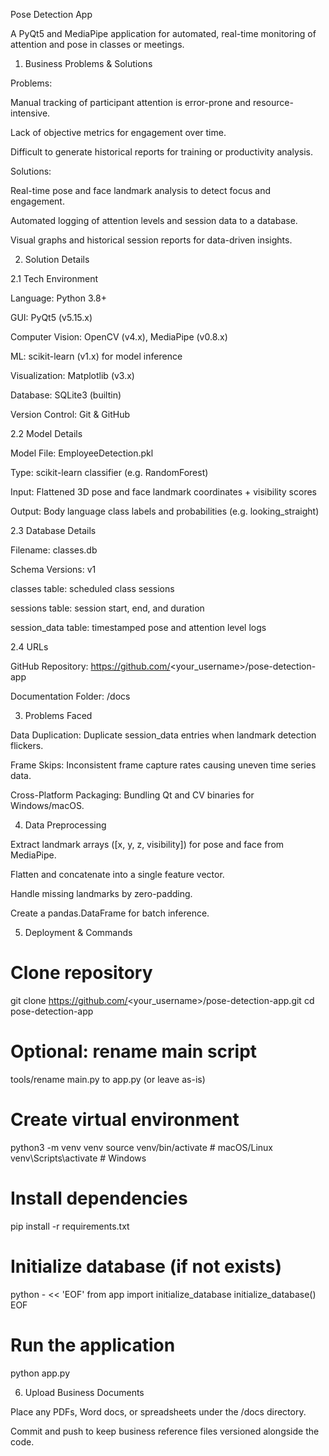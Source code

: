 Pose Detection App

A PyQt5 and MediaPipe application for automated, real-time monitoring of attention and pose in classes or meetings.

1. Business Problems & Solutions

Problems:

Manual tracking of participant attention is error-prone and resource-intensive.

Lack of objective metrics for engagement over time.

Difficult to generate historical reports for training or productivity analysis.

Solutions:

Real-time pose and face landmark analysis to detect focus and engagement.

Automated logging of attention levels and session data to a database.

Visual graphs and historical session reports for data-driven insights.

2. Solution Details

2.1 Tech Environment

Language: Python 3.8+

GUI: PyQt5 (v5.15.x)

Computer Vision: OpenCV (v4.x), MediaPipe (v0.8.x)

ML: scikit-learn (v1.x) for model inference

Visualization: Matplotlib (v3.x)

Database: SQLite3 (builtin)

Version Control: Git & GitHub

2.2 Model Details

Model File: EmployeeDetection.pkl

Type: scikit-learn classifier (e.g. RandomForest)

Input: Flattened 3D pose and face landmark coordinates + visibility scores

Output: Body language class labels and probabilities (e.g. looking_straight)

2.3 Database Details

Filename: classes.db

Schema Versions: v1

classes table: scheduled class sessions

sessions table: session start, end, and duration

session_data table: timestamped pose and attention level logs

2.4 URLs

GitHub Repository: https://github.com/<your_username>/pose-detection-app

Documentation Folder: /docs

3. Problems Faced

Data Duplication: Duplicate session_data entries when landmark detection flickers.

Frame Skips: Inconsistent frame capture rates causing uneven time series data.

Cross-Platform Packaging: Bundling Qt and CV binaries for Windows/macOS.

4. Data Preprocessing

Extract landmark arrays ([x, y, z, visibility]) for pose and face from MediaPipe.

Flatten and concatenate into a single feature vector.

Handle missing landmarks by zero-padding.

Create a pandas.DataFrame for batch inference.

5. Deployment & Commands

# Clone repository
git clone https://github.com/<your_username>/pose-detection-app.git
cd pose-detection-app

# Optional: rename main script
tools/rename main.py to app.py (or leave as-is)

# Create virtual environment
python3 -m venv venv
source venv/bin/activate      # macOS/Linux
venv\Scripts\activate       # Windows

# Install dependencies
pip install -r requirements.txt

# Initialize database (if not exists)
python - << 'EOF'
from app import initialize_database
initialize_database()
EOF

# Run the application
python app.py

6. Upload Business Documents

Place any PDFs, Word docs, or spreadsheets under the /docs directory.

Commit and push to keep business reference files versioned alongside the code.
